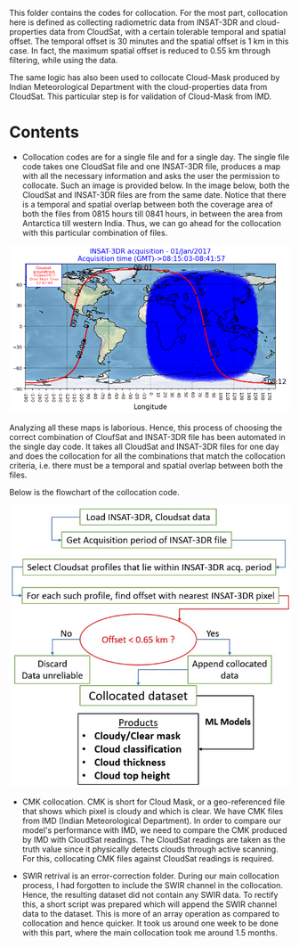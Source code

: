 This folder contains the codes for collocation. For the most part, collocation here is defined as collecting radiometric data from INSAT-3DR and cloud-properties data from CloudSat, with a certain tolerable
temporal and spatial offset. The temporal offset is 30 minutes and the spatial offset is 1 km in this case. In fact, the maximum spatial offset is reduced to 0.55 km through filtering, while using
the data. 

The same logic has also been used to collocate Cloud-Mask produced by Indian Meteorological Department with the cloud-properties data from CloudSat. This particular step is for validation of Cloud-Mask from IMD.

# Contents

- Collocation codes are for a single file and for a single day. The single file code takes one CloudSat file and one INSAT-3DR file, produces a map with all the necessary information and asks the user the permission to collocate. Such an image is provided below. In the image below, both the CloudSat and INSAT-3DR files are from the same date. Notice that there is a temporal and spatial overlap between both the coverage area of both the files from 0815 hours till 0841 hours, in between the area from Antarctica till western India. Thus, we can go ahead for the collocation with this particular combination of files. 

<p align= "center">
  <img src="../cloudsatorbit/Actual photo used in collocation INSAT cloudsat combined.png" alt="">
</p>

Analyzing all these maps is laborious. Hence, this process of choosing the correct combination of CloufSat and INSAT-3DR file has been automated in the single day code. It takes all CloudSat and INSAT-3DR files for one day and does the collocation for all the combinations that match the collocation criteria, i.e. there must be a temporal and spatial overlap between both the files.

Below is the flowchart of the collocation code.
<p align= "center">
  <img src="Collocationflowchart.jpg" alt="">
</p>

- CMK collocation. CMK is short for Cloud Mask, or a geo-referenced file that shows which pixel is cloudy and which is clear. We have CMK files from IMD (Indian Meteorological Department). In order to compare our model's performance with IMD, we need to compare the CMK produced by IMD with CloudSat readings. The CloudSat readings are taken as the truth value since it physically detects clouds through active scanning.
For this, collocating CMK files against CloudSat readings is required.

- SWIR retrival is an error-correction folder. During our main collocation process, I had forgotten to include the SWIR channel in the collocation. Hence, the resulting dataset did not contain any SWIR data. To rectify this, a short script was prepared which will append the SWIR channel data to the dataset. This is more of an array operation as compared to collocation and hence quicker. It took us around one week to be done with this part, where the main collocation took me around 1.5 months.
